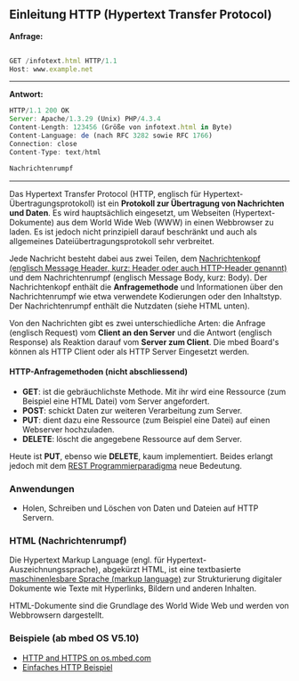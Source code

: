 ## Einleitung HTTP (Hypertext Transfer Protocol)

**Anfrage:**

```js
								
GET /infotext.html HTTP/1.1
Host: www.example.net
```

- - -

**Antwort:**

```js
HTTP/1.1 200 OK
Server: Apache/1.3.29 (Unix) PHP/4.3.4
Content-Length: 123456 (Größe von infotext.html in Byte)
Content-Language: de (nach RFC 3282 sowie RFC 1766)
Connection: close
Content-Type: text/html

Nachrichtenrumpf
```
- - -

Das Hypertext Transfer Protocol (HTTP, englisch für Hypertext-Übertragungsprotokoll) ist ein **Protokoll zur Übertragung von Nachrichten und Daten**. Es wird hauptsächlich eingesetzt, um Webseiten (Hypertext-Dokumente) aus dem World Wide Web (WWW) in einen Webbrowser zu laden. Es ist jedoch nicht prinzipiell darauf beschränkt und auch als allgemeines Dateiübertragungsprotokoll sehr verbreitet.

Jede Nachricht besteht dabei aus zwei Teilen, dem [Nachrichtenkopf (englisch Message Header, kurz: Header oder auch HTTP-Header genannt)](http://de.wikipedia.org/wiki/Liste_der_HTTP-Headerfelder) und dem Nachrichtenrumpf (englisch Message Body, kurz: Body). Der Nachrichtenkopf enthält die **Anfragemethode** und Informationen über den Nachrichtenrumpf wie etwa verwendete Kodierungen oder den Inhaltstyp. Der Nachrichtenrumpf enthält die Nutzdaten (siehe HTML unten).

Von den Nachrichten gibt es zwei unterschiedliche Arten: die Anfrage (englisch Request) vom **Client an den Server** und die Antwort (englisch Response) als Reaktion darauf vom **Server zum Client**. Die mbed Board&#039;s können als HTTP Client oder als HTTP Server Eingesetzt werden.

#### HTTP-Anfragemethoden (nicht abschliessend)

*   **GET**: ist die gebräuchlichste Methode. Mit ihr wird eine Ressource (zum Beispiel eine HTML Datei) vom Server angefordert.
*   **POST**: schickt Daten zur weiteren Verarbeitung zum Server.
*   **PUT**: dient dazu eine Ressource (zum Beispiel eine Datei) auf einen Webserver hochzuladen.
*   **DELETE**: löscht die angegebene Ressource auf dem Server.

Heute ist **PUT**, ebenso wie **DELETE**, kaum implementiert. Beides erlangt jedoch mit dem [REST Programmierparadigma](http://de.wikipedia.org/wiki/Representational_State_Transfer) neue Bedeutung.

### Anwendungen 

*   Holen, Schreiben und Löschen von Daten und Dateien auf HTTP Servern.

### HTML (Nachrichtenrumpf) 

Die Hypertext Markup Language (engl. für Hypertext-Auszeichnungssprache), abgekürzt HTML, ist eine textbasierte [maschinenlesbare Sprache (markup language)](http://de.wikipedia.org/wiki/Auszeichnungssprache) zur Strukturierung digitaler Dokumente wie Texte mit Hyperlinks, Bildern und anderen Inhalten.

HTML-Dokumente sind die Grundlage des World Wide Web und werden von Webbrowsern dargestellt.

### Beispiele (ab mbed OS V5.10)

* [HTTP and HTTPS on os.mbed.com](https://os.mbed.com/teams/sandbox/code/http-example/)
* [Einfaches HTTP Beispiel](http-example/)

